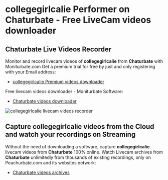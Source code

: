 # collegegirlcalie Performer on Chaturbate - Free LiveCam videos downloader

## Chaturbate Live Videos Recorder

Monitor and record livecam videos of **collegegirlcalie** from **Chaturbate** with Moniturbate.com
Get a premium trial for free by just and only registering with your Email address:
* [collegegirlcalie Premium videos downloader](https://moniturbate.com/request-demo-licence-key.html)

Free livecam videos downloader - Moniturbate Software:
* [Chaturbate videos downloader](https://moniturbate.com/moniturbate-download-software.html)

![collegegirlcalie livecam videos recorder](https://peachurnet.com/templates/moniturbate-software.png)


## Capture collegegirlcalie videos from the Cloud and watch your recordings on Streaming

Without the need of downloading a software, capture **collegegirlcalie** livecam videos from **Chaturbate** 100% online.
Watch Livecam archives from **Chaturbate** unlimitedly from thousands of existing recordings, only on Peachurbate.com and its websites network:
* [Chaturbate videos archives](https://peachurnet.com/)